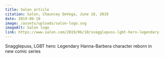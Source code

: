 ```yaml
---
title: Salon article
citation: Salon, Chauncey DeVega, June 10, 2019
date: 2019-06-10
image: /assets/uploads/salon-logo.svg
imageAlt: Salon logo
link: https://www.salon.com/2019/06/10/snagglepuss-lgbt-hero-legendary-hanna-barbera-character-reborn-in-new-comic-series/
---
```

Snagglepuss, LGBT hero: Legendary Hanna-Barbera character reborn in new comic series